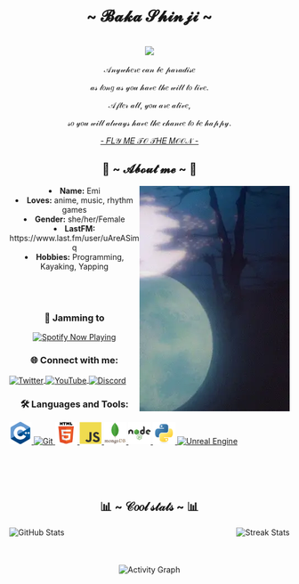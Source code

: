 <body>
  <center>
<h1 align="center">~ 𝓑𝓪𝓴𝓪 𝓢𝓱𝓲𝓷𝓳𝓲 ~</h1>
<br>
<div align="center">
<!-- <a href="https://discord.com/users/202740603790819328" > -->
  <a href="https://egirl.ing/" >
   <img src="https://lanyard.kyrie25.me/api/486540939993546773?waveColor=FFCFE9&waveSpotifyColor=ffcfe9&gradient=FFCFE9-FF9AD0-FFCFE9&imgStyle=square"  />
  </a>
    <br>
  <p>𝒜𝓃𝓎𝓌𝒽𝑒𝓇𝑒 𝒸𝒶𝓃 𝒷𝑒 𝓅𝒶𝓇𝒶𝒹𝒾𝓈𝑒</p>
  <p>𝒶𝓈 𝓁𝑜𝓃𝑔 𝒶𝓈 𝓎𝑜𝓊 𝒽𝒶𝓋𝑒 𝓉𝒽𝑒 𝓌𝒾𝓁𝓁 𝓉𝑜 𝓁𝒾𝓋𝑒.</p>
  <p>𝒜𝒻𝓉𝑒𝓇 𝒶𝓁𝓁, 𝓎𝑜𝓊 𝒶𝓇𝑒 𝒶𝓁𝒾𝓋𝑒,</p>
<p>𝓈𝑜 𝓎𝑜𝓊 𝓌𝒾𝓁𝓁 𝒶𝓁𝓌𝒶𝓎𝓈 𝒽𝒶𝓋𝑒 𝓉𝒽𝑒 𝒸𝒽𝒶𝓃𝒸𝑒 𝓉𝑜 𝒷𝑒 𝒽𝒶𝓅𝓅𝓎.</p>
<p><a href="https://www.youtube.com/watch?v=Ixi0sUpLVRc">- 𝐹𝐿𝒴 𝑀𝐸 𝒯𝒪 𝒯𝐻𝐸 𝑀𝒪𝒪𝒩 -</a><p>
  
</div>
    <div align="center">
<!-- <img src="https://i.imgur.com/jx17oHT.gif"> -->
      </div>
<div>
<h2 align="center"> 🦊 ~ 𝓐𝓫𝓸𝓾𝓽 𝓶𝓮 ~ 🦊 </h2>
  <div align="center">
<img src="https://github.com/uAreASimp/ProfileReadMe/blob/main/reiSpin.webp?raw=true" align="right"">
  </div>
<li>
 <b>Name:</b> Emi</li>
<li>
<b>Loves:</b> anime, music, rhythm games
</li>
<li>
<b>Gender:</b> she/her/Female
</li>
<li>
<b>LastFM:</b> https://www.last.fm/user/uAreASimq
</li>
<li>
<b>Hobbies:</b> Programming, Kayaking, Yapping
</li>
<br><br><br>
</div>

### 🎵 Jamming to

<a href="https://open.spotify.com/user/bxgmzn57hj59tdyyyr13hlrvk">
  <img src="https://spotify-github-profile.kittinanx.com/api/view?uid=bxgmzn57hj59tdyyyr13hlrvk&cover_image=true&theme=novatorem&show_offline=false&background_color=121212&interchange=false&bar_color=ffcfe9&bar_color_cover=false" alt="Spotify Now Playing" />
</a>

### 🌐 Connect with me:
<p align="left">
  <a href="https://twitter.com/uareasimp" target="blank">
    <img align="center" src="https://raw.githubusercontent.com/rahuldkjain/github-profile-readme-generator/master/src/images/icons/Social/twitter.svg" alt="Twitter" height="30" width="40" />
  </a>
  <a href="https://www.youtube.com/c/uareasimp" target="blank">
    <img align="center" src="https://raw.githubusercontent.com/rahuldkjain/github-profile-readme-generator/master/src/images/icons/Social/youtube.svg" alt="YouTube" height="30" width="40" />
  </a>
  <a href="https://www.discord.com/users/486540939993546773" target="blank">
    <img align="center" src="https://raw.githubusercontent.com/rahuldkjain/github-profile-readme-generator/master/src/images/icons/Social/discord.svg" alt="Discord" height="30" width="40" />
  </a>
</p>

### 🛠 Languages and Tools:
<p align="left">
  <a href="https://www.w3schools.com/cpp/" target="_blank" rel="noreferrer">
    <img src="https://raw.githubusercontent.com/devicons/devicon/master/icons/cplusplus/cplusplus-original.svg" alt="C++" width="40" height="40" />
  </a>
  <a href="https://git-scm.com/" target="_blank" rel="noreferrer">
    <img src="https://www.vectorlogo.zone/logos/git-scm/git-scm-icon.svg" alt="Git" width="40" height="40" />
  </a>
  <a href="https://www.w3.org/html/" target="_blank" rel="noreferrer">
    <img src="https://raw.githubusercontent.com/devicons/devicon/master/icons/html5/html5-original-wordmark.svg" alt="HTML5" width="40" height="40" />
  </a>
  <a href="https://developer.mozilla.org/en-US/docs/Web/JavaScript" target="_blank" rel="noreferrer">
    <img src="https://raw.githubusercontent.com/devicons/devicon/master/icons/javascript/javascript-original.svg" alt="JavaScript" width="40" height="40" />
  </a>
  <a href="https://www.mongodb.com/" target="_blank" rel="noreferrer">
    <img src="https://raw.githubusercontent.com/devicons/devicon/master/icons/mongodb/mongodb-original-wordmark.svg" alt="MongoDB" width="40" height="40" />
  </a>
  <a href="https://nodejs.org" target="_blank" rel="noreferrer">
    <img src="https://raw.githubusercontent.com/devicons/devicon/master/icons/nodejs/nodejs-original-wordmark.svg" alt="Node.js" width="40" height="40" />
  </a>
  <a href="https://www.python.org" target="_blank" rel="noreferrer">
    <img src="https://raw.githubusercontent.com/devicons/devicon/master/icons/python/python-original.svg" alt="Python" width="40" height="40" />
  </a>
  <a href="https://unrealengine.com/" target="_blank" rel="noreferrer">
    <img src="https://raw.githubusercontent.com/kenangundogan/fontisto/036b7eca71aab1bef8e6a0518f7329f13ed62f6b/icons/svg/brand/unreal-engine.svg" alt="Unreal Engine" width="40" height="40" />
  </a>
</p>


<br clear="both"><br><br>
<div align="center">

  ## 📊 ~ 𝒞𝑜𝑜𝓁 𝓈𝓉𝒶𝓉𝓈 ~ 📊
  <p>
    <img align="left" src="https://github-readme-stats.vercel.app/api?username=uareasimp&show_icons=true&locale=en&title_color=9e4c98&bg_color=ffcfe9&icon_color=9e4c98&text_color=9e4c98" alt="GitHub Stats" />
  </p>

  <p>
    <img align="right" src="https://github-readme-streak-stats.herokuapp.com/?user=uareasimp&stroke=9e4c98&background=ffcfe9&dates=9e4c98&sideNums=9e4c98&currStreakNum=9e4c98&currStreakLabel=9e4c98&sideLabels=9e4c98&ring=EB5454&fire=EB5454" alt="Streak Stats" />
  </p>

  <br clear="both"><br><br>

  <a>
    <img align="center" src="https://github-readme-activity-graph.vercel.app/graph?username=uAreASimp&radius=16&theme=default&area=true&order=5" height="300" alt="Activity Graph" />
  </a>

  <br clear="both"><br><br>
</div>
</div>
    </center>
</body>

